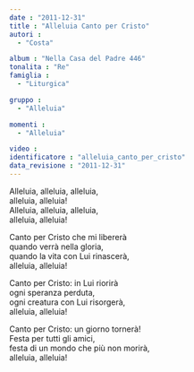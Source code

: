 ```yaml
---
date : "2011-12-31"
title : "Alleluia Canto per Cristo"
autori : 
  - "Costa"

album : "Nella Casa del Padre 446"
tonalita : "Re"
famiglia : 
  - "Liturgica"

gruppo : 
  - "Alleluia"

momenti : 
  - "Alleluia"

video : 
identificatore : "alleluia_canto_per_cristo"
data_revisione : "2011-12-31"
---
```

  
  
Alleluia, alleluia, alleluia,  
alleluia, alleluia!  
Alleluia, alleluia, alleluia,  
alleluia, alleluia!  
  
  
Canto per Cristo che mi libererà  
quando verrà nella gloria,  
quando la vita con Lui rinascerà,  
alleluia, alleluia!  
  
  
Canto per Cristo: in Lui riorirà  
ogni speranza perduta,  
ogni creatura con Lui risorgerà,  
alleluia, alleluia!  
  
   
Canto per Cristo: un giorno tornerà!  
Festa per tutti gli amici,  
festa di un mondo che più non morirà,  
alleluia, alleluia!  
  
  
  
